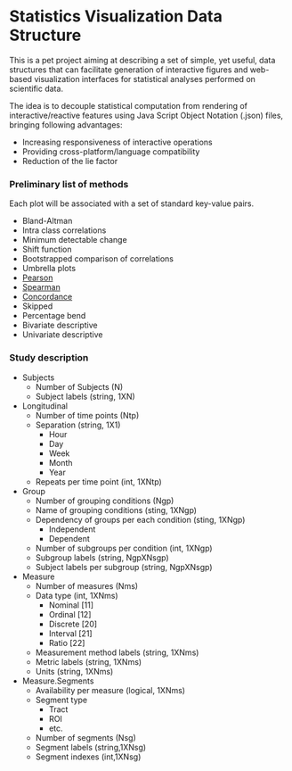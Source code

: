 # Statistics Visualization Data Structure

This is a pet project aiming at describing a set of simple, yet useful, data structures that can facilitate generation of interactive figures and web-based visualization interfaces for statistical analyses performed on scientific data.

The idea is to decouple statistical computation from rendering of interactive/reactive features using Java Script Object Notation (.json) files, bringing following advantages:

* Increasing responsiveness of interactive operations  
* Providing cross-platform/language compatibility
* Reduction of the lie factor


### Preliminary list of methods

Each plot will be associated with a set of standard key-value pairs.


* Bland-Altman
* Intra class correlations
* Minimum detectable change
* Shift function
* Bootstrapped comparison of correlations
* Umbrella plots
* [Pearson](https://github.com/agahkarakuzu/svds/blob/master/Pearson.md)
* [Spearman](https://github.com/agahkarakuzu/svds/blob/master/Spearman.md)
* [Concordance](https://github.com/agahkarakuzu/svds/blob/master/Concordance.md)
* Skipped
* Percentage bend
* Bivariate descriptive
* Univariate descriptive  

### Study description

- Subjects
    - Number of Subjects (N)
    - Subject labels (string, 1XN)  
- Longitudinal    
    - Number of time points (Ntp)
    - Separation (string, 1X1)
         - Hour
         - Day
         - Week
         - Month
         - Year
    - Repeats per time point (int, 1XNtp)
- Group    
    - Number of grouping conditions (Ngp)
    - Name of grouping conditions (sting, 1XNgp)
    - Dependency of groups per each condition (sting, 1XNgp)  
         - Independent
         - Dependent
    - Number of subgroups per condition (int, 1XNgp)
    - Subgroup labels (string, NgpXNsgp)
    - Subject labels per subgroup (string, NgpXNsgp)
- Measure      
    - Number of measures (Nms)
    - Data type (int, 1XNms)
         - Nominal  [11]
         - Ordinal  [12]
         - Discrete [20]
         - Interval [21]
         - Ratio    [22]
    - Measurement method labels (string, 1XNms)
    - Metric labels  (string, 1XNms)
    - Units  (string, 1XNms)
- Measure.Segments
    - Availability per measure (logical, 1XNms)
    - Segment type
         - Tract
         - ROI
         - etc.
    - Number of segments (Nsg)
    - Segment labels     (string,1XNsg)
    - Segment indexes    (int,1XNsg)

